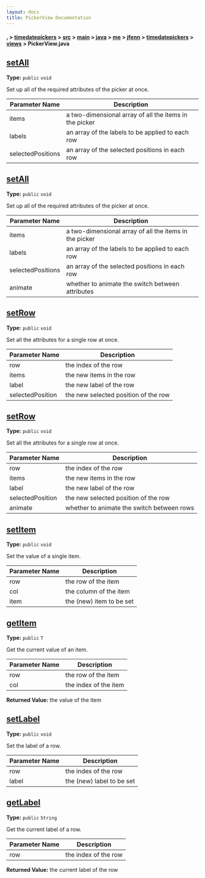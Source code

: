 ```yaml
---
layout: docs
title: PickerView Documentation
---
```

#### [.](./../../../../../../../../index) > [timedatepickers](./../../../../../../../index) > [src](./../../../../../../index) > [main](./../../../../../index) > [java](./../../../../index) > [me](./../../../index) > [jfenn](./../../index) > [timedatepickers](./../index) > [views](./index) > **PickerView.java**

## [setAll](https://github.com/fennifith/TimeDatePicker/blob/master/timedatepickers/src/main/java/me/jfenn/timedatepickers/views/PickerView.java#L210)

**Type:** `public` `void`

Set up all of the required attributes of the picker at once. 





|Parameter Name|Description|
|-----|-----|
|items|a two-dimensional array of all the items in the picker|
|labels|an array of the labels to be applied to each row|
|selectedPositions|an array of the selected positions in each row  |








## [setAll](https://github.com/fennifith/TimeDatePicker/blob/master/timedatepickers/src/main/java/me/jfenn/timedatepickers/views/PickerView.java#L221)

**Type:** `public` `void`

Set up all of the required attributes of the picker at once. 





|Parameter Name|Description|
|-----|-----|
|items|a two-dimensional array of all the items in the picker|
|labels|an array of the labels to be applied to each row|
|selectedPositions|an array of the selected positions in each row|
|animate|whether to animate the switch between attributes  |








## [setRow](https://github.com/fennifith/TimeDatePicker/blob/master/timedatepickers/src/main/java/me/jfenn/timedatepickers/views/PickerView.java#L234)

**Type:** `public` `void`

Set all the attributes for a single row at once. 





|Parameter Name|Description|
|-----|-----|
|row|the index of the row|
|items|the new items in the row|
|label|the new label of the row|
|selectedPosition|the new selected position of the row  |








## [setRow](https://github.com/fennifith/TimeDatePicker/blob/master/timedatepickers/src/main/java/me/jfenn/timedatepickers/views/PickerView.java#L246)

**Type:** `public` `void`

Set all the attributes for a single row at once. 





|Parameter Name|Description|
|-----|-----|
|row|the index of the row|
|items|the new items in the row|
|label|the new label of the row|
|selectedPosition|the new selected position of the row|
|animate|whether to animate the switch between rows  |








## [setItem](https://github.com/fennifith/TimeDatePicker/blob/master/timedatepickers/src/main/java/me/jfenn/timedatepickers/views/PickerView.java#L260)

**Type:** `public` `void`

Set the value of a single item. 





|Parameter Name|Description|
|-----|-----|
|row|the row of the item|
|col|the column of the item|
|item|the (new) item to be set  |








## [getItem](https://github.com/fennifith/TimeDatePicker/blob/master/timedatepickers/src/main/java/me/jfenn/timedatepickers/views/PickerView.java#L272)

**Type:** `public` `T`

Get the current value of an item. 





|Parameter Name|Description|
|-----|-----|
|row|the row of the item|
|col|the index of the item|


**Returned Value:** the value of the item  








## [setLabel](https://github.com/fennifith/TimeDatePicker/blob/master/timedatepickers/src/main/java/me/jfenn/timedatepickers/views/PickerView.java#L283)

**Type:** `public` `void`

Set the label of a row. 





|Parameter Name|Description|
|-----|-----|
|row|the index of the row|
|label|the (new) label to be set  |








## [getLabel](https://github.com/fennifith/TimeDatePicker/blob/master/timedatepickers/src/main/java/me/jfenn/timedatepickers/views/PickerView.java#L294)

**Type:** `public` `String`

Get the current label of a row. 





|Parameter Name|Description|
|-----|-----|
|row|the index of the row|


**Returned Value:** the current label of the row  








